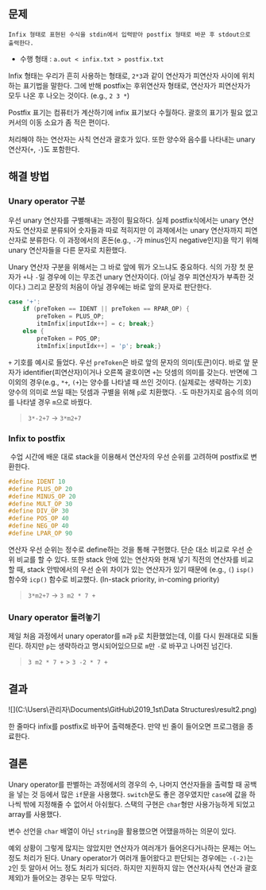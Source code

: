## 문제

```
Infix 형태로 표현된 수식을 stdin에서 입력받아 postfix 형태로 바꾼 후 stdout으로 출력한다.
```

- 수행 형태 : `a.out < infix.txt > postfix.txt`

Infix 형태는 우리가 흔히 사용하는 형태로, `2*3`과 같이 연산자가 피연산자 사이에 위치하는 표기법을 말한다. 그에 반해 postfix는 후위연산자 형태로, 연산자가 피연산자가 모두 나온 후 나오는 것이다. (e.g., `2 3 *`)

Postfix 표기는 컴퓨터가 계산하기에 infix 표기보다 수월하다. 괄호의 표기가 필요 없고 커서의 이동 소요가 좀 적은 편이다.

처리해야 하는 연산자는 사칙 연산과 괄호가 있다. 또한 양수와 음수를 나타내는 unary 연산자(`+`, `-`)도 포함한다.

## 해결 방법

### Unary operator 구분

우선 unary 연산자를 구별해내는 과정이 필요하다. 실제 postfix식에서는 unary 연산자도 연산자로 분류되어 숫자들과 따로 적히지만 이 과제에서는 unary 연산자까지 피연산자로 분류한다. 이 과정에서의 혼돈(e.g., `-`가 minus인지 negative인지)을 막기 위해 unary 연산자들을 다른 문자로 치환했다.

Unary 연산자 구분을 위해서는 그 바로 앞에 뭐가 오느냐도 중요하다. 식의 가장 첫 문자가 `+`나 `-`일 경우에 이는 무조건 unary 연산자이다. (아닐 경우 피연산자가 부족한 것이다.) 그리고 문장의 처음이 아닐 경우에는 바로 앞의 문자로 판단한다.

```c++
case '+':
	if (preToken == IDENT || preToken == RPAR_OP) {
		preToken = PLUS_OP;
		itmInfix[inputIdx++] = c; break;}
	else {
		preToken = POS_OP;
		itmInfix[inputIdx++] = 'p'; break;}
```

`+` 기호를 예시로 들었다. 우선 `preToken`은 바로 앞의 문자의 의미(토큰)이다. 바로 앞 문자가 identifier(피연산자)이거나 오른쪽 괄호이면 `+`는 덧셈의 의미를 갖는다. 반면에 그 이외의 경우(e.g., `*+`, `(+`)는 양수를 나타낼 때 쓰인 것이다. (실제로는 생략하는 기호) 양수의 의미로 쓰일 때는 덧셈과 구별을 위해 `p`로 치환했다. `-`도 마찬가지로 음수의 의미를 나타낼 경우 `m`으로 바꿨다.

> `3*-2+7` -> `3*m2+7`









### Infix to postfix

​     수업 시간에 배운 대로 stack을 이용해서 연산자의 우선 순위를 고려하며 postfix로 변환한다.

```c++
#define IDENT 10
#define PLUS_OP 20
#define MINUS_OP 20
#define MULT_OP 30
#define DIV_OP 30
#define POS_OP 40
#define NEG_OP 40
#define LPAR_OP 90
```

연산자 우선 순위는 정수로 define하는 것을 통해 구현했다. 단순 대소 비교로 우선 순위 비교를 할 수 있다. 또한 stack 안에 있는 연산자와 현재 넣기 직전의 연산자를 비교할 때, stack 안밖에서의 우선 순위 차이가 있는 연산자가 있기 때문에 (e.g., `(`) `isp()` 함수와 `icp()` 함수로 비교했다. (In-stack priority, in-coming priority)

> `3*m2+7` -> `3 m2 * 7 +`

### Unary operator 돌려놓기

제일 처음 과정에서 unary operator를 `m`과 `p`로 치환했었는데, 이를 다시 원래대로 되돌린다. 하지만 `p`는 생략하라고 명시되어있으므로 `m`만 `-`로 바꾸고 나머진 넘긴다.

> `3 m2 * 7 +` > `3 -2 * 7 +`

## 결과

![](C:\Users\관리자\Documents\GitHub\2019_1st\Data Structures\result2.png)

한 줄마다 infix를 postfix로 바꾸어 출력해준다. 만약 빈 줄이 들어오면 프로그램을 종료한다.



## 결론

Unary operator를 판별하는 과정에서의 경우의 수, 나머지 연산자들을 출력할 때 공백을 넣는 것 등에서 많은 `if`문을 사용했다. `switch`문도 좋은 경우였지만 `case`에 값을 하나씩 밖에 지정해줄 수 없어서 아쉬웠다. 스택의 구현은 `char`형만 사용가능하게 되었고 array를 사용했다.

변수 선언을 `char` 배열이 아닌 `string`을 활용했으면 어땠을까하는 의문이 있다.

예외 상황이 그렇게 많지는 않았지만 연산자가 여러개가 들어온다거나하는 문제는 어느 정도 처리가 된다. Unary operator가 여러개 들어왔다고 판단되는 경우에는 `-(-2)`는 `2`인 듯 알아서 어느 정도 처리가 되더라. 하지만 지원하지 않는 연산자(사칙 연산과 괄호 제외)가 들어오는 경우는 모두 막았다.

